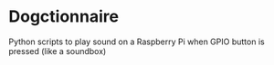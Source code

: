 # Dogctionnaire

Python scripts to play sound on a Raspberry Pi when GPIO button is pressed (like a soundbox)
